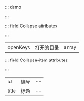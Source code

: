 ::: demo

<template>
  <lay-collapse :openKeys="openKeys">
    <lay-collapse-item title="标题" id="1"> 内容 </lay-collapse-item>
    <lay-collapse-item title="标题" id="2"> 内容 </lay-collapse-item>
    <lay-collapse-item title="标题" id="3"> 内容 </lay-collapse-item>
  </lay-collapse>
</template>

<script>
import { ref } from 'vue'

export default {
  setup() {

    const openKeys = ref(["1","2","3"])

    return {
      openKeys
    }
  }
}
</script>

:::


::: field Collapse attributes

:::

|       |        |                |
| ----- | ------ | -------------- |
| openKeys | 打开的目录 | `array` |

::: field Collapse-item attributes

:::

|       |        |                |
| ----- | ------ | -------------- |
| id    | 编号   | -- |
| title | 标题   | -- |